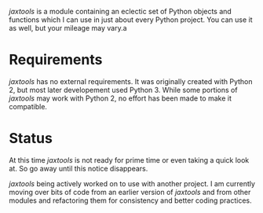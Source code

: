 *jaxtools* is a module containing an eclectic set of Python objects and functions which I can use in just about every Python project. You can use it as well, but your mileage may vary.a

# Requirements

*jaxtools* has no external requirements. It was originally created with Python 2, but most later developement used Python 3. While some portions of *jaxtools* may work with Python 2, no effort has been made to make it compatible.

# Status

At this time *jaxtools* is not ready for prime time or even taking a quick look at. So go away until this notice disappears.
 
 *jaxtools* being actively worked on to use with another project. I am currently moving over bits of code from an earlier version of *jaxtools* and from other modules and refactoring them for consistency and better coding practices. 
